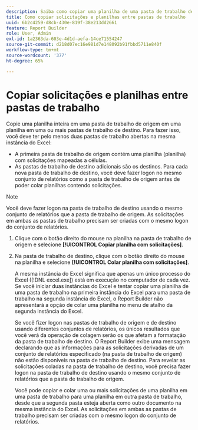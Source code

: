 ```yaml
---
description: Saiba como copiar uma planilha de uma pasta de trabalho de origem para uma ou mais pastas de trabalho de destino.
title: Como copiar solicitações e planilhas entre pastas de trabalho
uuid: 6b2c4259-d8cb-430e-819f-38e213dd2661
feature: Report Builder
role: User, Admin
exl-id: 1a2363da-603e-4d1d-aefa-14ce71554247
source-git-commit: d218d07ec16e981d7e148092b91fbbd5711e840f
workflow-type: tm+mt
source-wordcount: '377'
ht-degree: 65%

---
```


# Copiar solicitações e planilhas entre pastas de trabalho

Copie uma planilha inteira em uma pasta de trabalho de origem em uma planilha em uma ou mais pastas de trabalho de destino. Para fazer isso, você deve ter pelo menos duas pastas de trabalho abertas na mesma instância do Excel:
* A primeira pasta de trabalho de origem contém uma planilha (planilha) com solicitações mapeadas a células.
* As pastas de trabalho de destino adicionais são os destinos. Para cada nova pasta de trabalho de destino, você deve fazer logon no mesmo conjunto de relatórios como a pasta de trabalho de origem antes de poder colar planilhas contendo solicitações.

>[!NOTE]
>
>Você deve fazer logon na pasta de trabalho de destino usando o mesmo conjunto de relatórios que a pasta de trabalho de origem. As solicitações em ambas as pastas de trabalho precisam ser criadas com o mesmo logon do conjunto de relatórios.

1. Clique com o botão direito do mouse na planilha na pasta de trabalho de origem e selecione **[!UICONTROL Copiar planilha com solicitações]**.
1. Na pasta de trabalho de destino, clique com o botão direito do mouse na planilha e selecione **[!UICONTROL Colar planilha com solicitações]**.

   A mesma instância do Excel significa que apenas um único processo do Excel ([!DNL excel.exe]) está em execução no computador de cada vez. Se você iniciar duas instâncias do Excel e tentar copiar uma planilha de uma pasta de trabalho na primeira instância do Excel para uma pasta de trabalho na segunda instância do Excel, o Report Builder não apresentará a opção de colar uma planilha no menu de atalho da segunda instância do Excel.

   Se você fizer logon nas pastas de trabalho de origem e de destino usando diferentes conjuntos de relatórios, os únicos resultados que você verá da operação de colagem serão os que afetam a formatação da pasta de trabalho de destino. O Report Builder exibe uma mensagem declarando que as informações para as solicitações derivadas de um conjunto de relatórios especificado (na pasta de trabalho de origem) não estão disponíveis na pasta de trabalho de destino. Para revelar as solicitações coladas na pasta de trabalho de destino, você precisa fazer logon na pasta de trabalho de destino usando o mesmo conjunto de relatórios que a pasta de trabalho de origem.

   Você pode copiar e colar uma ou mais solicitações de uma planilha em uma pasta de trabalho para uma planilha em outra pasta de trabalho, desde que a segunda pasta esteja aberta como outro documento na mesma instância do Excel. As solicitações em ambas as pastas de trabalho precisam ser criadas com o mesmo logon do conjunto de relatórios.
